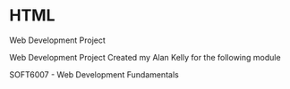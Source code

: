# HTML
Web Development Project

Web Development Project Created my Alan Kelly for the following module

SOFT6007 - Web Development Fundamentals


